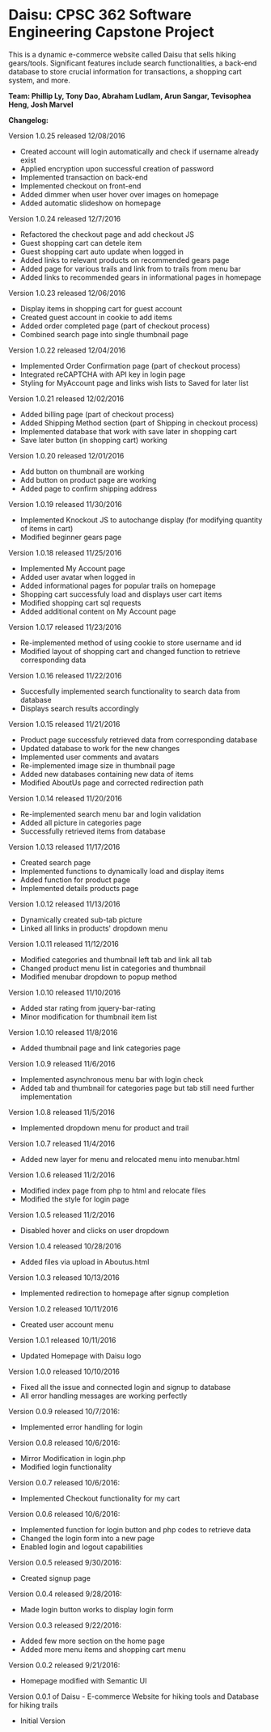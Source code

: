 # Daisu: CPSC 362 Software Engineering Capstone Project 

This is a dynamic e-commerce website called Daisu that sells hiking gears/tools. Significant 
features include search functionalities, a back-end database to store crucial information for 
transactions, a shopping cart system, and more. 

**Team: Phillip Ly, Tony Dao, Abraham Ludlam, Arun Sangar, Tevisophea Heng, Josh Marvel**

**Changelog:**

Version 1.0.25 released 12/08/2016
- Created account will login automatically and check if username already exist
- Applied encryption upon successful creation of password
- Implemented transaction on back-end
- Implemented checkout on front-end 
- Added dimmer when user hover over images on homepage
- Added automatic slideshow on homepage

Version 1.0.24 released 12/7/2016
- Refactored the checkout page and add checkout JS 
- Guest shopping cart can detele item
- Guest shopping cart auto update when logged in
- Added links to relevant products on recommended gears page 
- Added page for various trails and link from to trails from menu bar 
- Added links to recommended gears in informational pages in homepage

Version 1.0.23 released 12/06/2016
- Display items in shopping cart for guest account
- Created guest account in cookie to add items
- Added order completed page (part of checkout process) 
- Combined search page into single thumbnail page 

Version 1.0.22 released 12/04/2016
- Implemented Order Confirmation page (part of checkout process)
- Integrated reCAPTCHA with API key in login page 
- Styling for MyAccount page and links wish lists to Saved for later list

Version 1.0.21 released 12/02/2016
- Added billing page (part of checkout process)
- Added Shipping Method section (part of Shipping in checkout process)
- Implemented database that work with save later in shopping cart
- Save later button (in shopping cart) working

Version 1.0.20 released 12/01/2016
- Add button on thumbnail are working
- Add button on product page are working
- Added page to confirm shipping address

Version 1.0.19 released 11/30/2016
- Implemented Knockout JS to autochange display (for modifying quantity of items in cart)
- Modified beginner gears page

Version 1.0.18 released 11/25/2016
- Implemented My Account page
- Added user avatar when logged in
- Added informational pages for popular trails on homepage
- Shopping cart successfuly load and displays user cart items
- Modified shopping cart sql requests
- Added additional content on My Account page

Version 1.0.17 released 11/23/2016
- Re-implemented method of using cookie to store username and id 
- Modified layout of shopping cart and changed function to retrieve corresponding data 

Version 1.0.16 released 11/22/2016
- Succesfully implemented search functionality to search data from database  
- Displays search results accordingly

Version 1.0.15 released 11/21/2016
- Product page successfuly retrieved data from corresponding database
- Updated database to work for the new changes
- Implemented user comments and avatars 
- Re-implemented image size in thumbnail page
- Added new databases containing new data of items
- Modified AboutUs page and corrected redirection path

Version 1.0.14 released 11/20/2016
- Re-implemented search menu bar and login validation
- Added all picture in categories page
- Successfully retrieved items from database

Version 1.0.13 released 11/17/2016
- Created search page  
- Implemented functions to dynamically load and display items 
- Added function for product page
- Implemented details products page

Version 1.0.12 released 11/13/2016
- Dynamically created sub-tab picture 
- Linked all links in products' dropdown menu

Version 1.0.11 released 11/12/2016
- Modified categories and thumbnail left tab and link all tab
- Changed product menu list in categories and thumbnail 
- Modified menubar dropdown to popup method

Version 1.0.10 released 11/10/2016
- Added star rating from jquery-bar-rating 
- Minor modification for thumbnail item list

Version 1.0.10 released 11/8/2016
- Added thumbnail page and link categories page

Version 1.0.9 released 11/6/2016
- Implemented asynchronous menu bar with login check
- Added tab and thumbnail for categories page but tab still need further implementation 

Version 1.0.8 released 11/5/2016
- Implemented dropdown menu for product and trail

Version 1.0.7 released 11/4/2016
- Added new layer for menu and relocated menu into menubar.html

Version 1.0.6 released 11/2/2016
- Modified index page from php to html and relocate files
- Modified the style for login page

Version 1.0.5 released 11/2/2016
- Disabled hover and clicks on user dropdown 

Version 1.0.4 released 10/28/2016
- Added files via upload in Aboutus.html

Version 1.0.3 released 10/13/2016
- Implemented redirection to homepage after signup completion

Version 1.0.2 released 10/11/2016
- Created user account menu

Version 1.0.1 released 10/11/2016
- Updated Homepage with Daisu logo

Version 1.0.0 released 10/10/2016
- Fixed all the issue and connected login and signup to database
- All error handling messages are working perfectly

Version 0.0.9 released 10/7/2016:
- Implemented error handling for login

Version 0.0.8 released 10/6/2016:
- Mirror Modification in login.php
- Modified login functionality 

Version 0.0.7 released 10/6/2016:
- Implemented Checkout functionality for my cart

Version 0.0.6 released 10/6/2016:
- Implemented function for login button and php codes to retrieve data
- Changed the login form into a new page
- Enabled login and logout capabilities

Version 0.0.5 released 9/30/2016:
- Created signup page

Version 0.0.4 released 9/28/2016:
- Made login button works to display login form 		

Version 0.0.3 released 9/22/2016:
- Added few more section on the home page  
- Added more menu items and shopping cart menu

Version 0.0.2 released 9/21/2016: 
- Homepage modified with Semantic UI

Version 0.0.1 of Daisu - E-commerce Website for hiking tools and Database for hiking trails
- Initial Version
